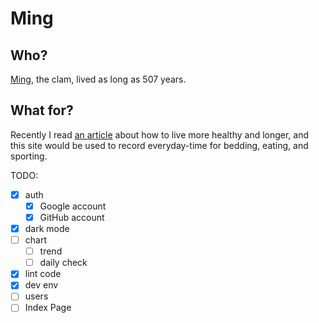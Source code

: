 # Ming

## Who?

[Ming](https://en.wikipedia.org/wiki/Ming_(clam)), the clam, lived as long as 507 years.

## What for?

Recently I read [an article](https://github.com/zijie0/HumanSystemOptimization) about how to live more healthy and longer, and this site would be used to record everyday-time for bedding, eating, and sporting.

TODO:

- [x] auth
  - [x] Google account
  - [x] GitHub account
- [x] dark mode
- [ ] chart
  - [ ] trend
  - [ ] daily check
- [x] lint code
- [x] dev env
- [ ] users
- [ ] Index Page
